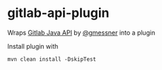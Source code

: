 # gitlab-api-plugin
Wraps [Gitlab Java API](https://github.com/gmessner/gitlab4j-api/) by [@gmessner](https://github.com/gmessner) into a plugin

Install plugin with 

```
mvn clean install -DskipTest
```

